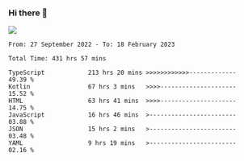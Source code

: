 ### Hi there 👋

<!--<a href="https://github.com/search?o=desc&q=author%3Abushiyi&s=committer-date&type=Commits">-->
<!--    <img align="center" height = "178" src="https://github-readme-stats.vercel.app/api?username=bushiyi&count_private=true&show_icons=true&theme=noctis_minimus&hide=contribs&include_all_commits=true" />-->
<!--</a>-->
<!--<a href="https://github.com/bushiyi?tab=repositories">-->
<!--    <img align="center" height = "178" src="https://github-readme-stats.vercel.app/api/top-langs/?username=bushiyi&count_private=true&theme=noctis_minimus" />-->
<!--</a>-->
 
<!-- [![Ashutosh's github activity graph](https://activity-graph.herokuapp.com/graph?username=bushiyi&theme=react&bg_color=1B2932&point=698B69&line=698B69)](https://github.com/ashutosh00710/github-readme-activity-graph)
 -->


![](https://raw.githubusercontent.com/bushiyi/bushiyi/master/assets/github-contribution-grid-snake.svg)

<!--START_SECTION:waka-->

```text
From: 27 September 2022 - To: 18 February 2023

Total Time: 431 hrs 57 mins

TypeScript            213 hrs 20 mins >>>>>>>>>>>>-------------   49.39 %
Kotlin                67 hrs 3 mins   >>>>---------------------   15.52 %
HTML                  63 hrs 41 mins  >>>>---------------------   14.75 %
JavaScript            16 hrs 46 mins  >------------------------   03.88 %
JSON                  15 hrs 2 mins   >------------------------   03.48 %
YAML                  9 hrs 19 mins   >------------------------   02.16 %
```

<!--END_SECTION:waka-->

